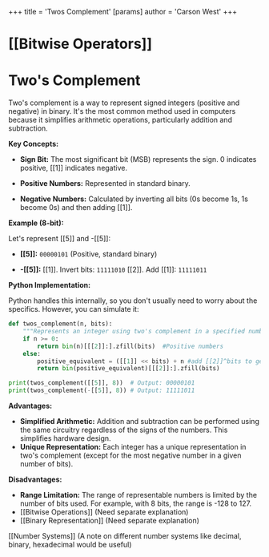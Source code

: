 +++
 title = 'Twos Complement'
[params]
	author = 'Carson West'
+++
# [[Bitwise Operators]]
# Two's Complement

Two's complement is a way to represent signed integers (positive and negative) in binary.  It's the most common method used in computers because it simplifies arithmetic operations, particularly addition and subtraction.

**Key Concepts:**

* **Sign Bit:** The most significant bit (MSB) represents the sign. 0 indicates positive, [[1]] indicates negative.

* **Positive Numbers:**  Represented in standard binary.

* **Negative Numbers:** Calculated by inverting all bits (0s become 1s, 1s become 0s) and then adding [[1]].

**Example (8-bit):**

Let's represent [[5]] and -[[5]]:

* **[[5]]:** `00000101` (Positive, standard binary)

* **-[[5]]:**
    [[1]]. Invert bits: `11111010`
    [[2]]. Add [[1]]: `11111011`

**Python Implementation:**

Python handles this internally, so you don't usually need to worry about the specifics.  However, you can simulate it:

```python
def twos_complement(n, bits):
    """Represents an integer using two's complement in a specified number of bits."""
    if n >= 0:
        return bin(n)[[[2]]:].zfill(bits)  #Positive numbers
    else:
        positive_equivalent = ([[1]] << bits) + n #add [[2]]^bits to get the positive equivalent
        return bin(positive_equivalent)[[[2]]:].zfill(bits)

print(twos_complement([[5]], 8))  # Output: 00000101
print(twos_complement(-[[5]], 8)) # Output: 11111011

```

**Advantages:**

* **Simplified Arithmetic:** Addition and subtraction can be performed using the same circuitry regardless of the signs of the numbers.  This simplifies hardware design.
* **Unique Representation:**  Each integer has a unique representation in two's complement (except for the most negative number in a given number of bits).


**Disadvantages:**

* **Range Limitation:** The range of representable numbers is limited by the number of bits used.  For example, with 8 bits, the range is -128 to 127.
* [[Bitwise Operations]]  (Need separate explanation)
* [[Binary Representation]] (Need separate explanation)


[[Number Systems]] (A note on different number systems like decimal, binary, hexadecimal would be useful)

